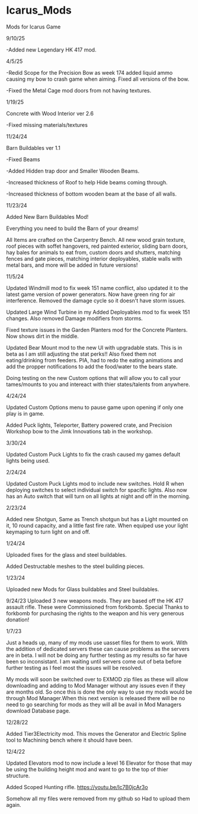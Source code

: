 # Icarus_Mods
Mods for Icarus Game

9/10/25

-Added new Legendary HK 417 mod.

4/5/25

-Redid Scope for the Precision Bow as week 174 added liquid ammo causing my bow to crash game when aiming. Fixed all versions of the bow.

-Fixed the Metal Cage mod doors from not having textures.

1/19/25

Concrete with Wood Interior ver 2.6

-Fixed missing materials/textures

11/24/24

Barn Buildables ver 1.1

-Fixed Beams

-Added Hidden trap door and Smaller Wooden Beams.

-Increased thickness of Roof to help Hide beams coming through.

-Increased thickness of bottom wooden beam at the base of all walls.


11/23/24

Added New Barn Buildables Mod!

Everything you need to build the Barn of your dreams! 

All Items are crafted on the Carpentry Bench. All new wood grain texture, roof pieces with soffet hangovers, red painted exterior, sliding barn doors, hay bales for animals to eat from, custom doors and shutters, matching fences and gate pieces, matching interior deployables, stable walls with metal bars, and more will be added in future versions!

11/5/24

Updated Windmill mod to fix week 151 name conflict, also updated it to the latest game version of power generators. Now have green ring for air interference. Removed the damage cycle so it doesn't have storm issues.

Updated Large Wind Turbine in my Added Deployables mod to fix week 151 changes. Also removed Damage modifiers from storms.

Fixed texture issues in the Garden Planters mod for the Concrete Planters. Now shows dirt in the middle.

Updated Bear Mount mod to the new UI with upgradable stats. This is in beta as I am still adjusting the stat perks!! Also fixed them not eating/drinking from feeders. PIA, had to redo the eating animations and add the propper notifications to add the food/water to the bears state.

Doing testing on the new Custom options that will allow you to call your tames/mounts to you and intereact with thier states/talents from anywhere.

4/24/24

Updated Custom Options menu to pause game upon opening if only one play is in game.

Added Puck lights, Teleporter, Battery powered crate, and Precision Workshop bow to the Jimk Innovations tab in the workshop.

3/30/24

Updated Custom Puck Lights to fix the crash caused my games default lights being used.

2/24/24

Updated Custom Puck Lights mod to include new switches. Hold R when deploying switches to select individual switch for spacific lights. Also now has an Auto switch that will turn on all lights at night and off in the morning.

2/23/24

Added new Shotgun, Same as Trench shotgun but has a Light mounted on it, 10 round capacity, and a little fast fire rate. When equiped use your light keymaping to turn light on and off.

1/24/24

Uploaded fixes for the glass and steel buildables.

Added Destructable meshes to the steel building pieces.

1/23/24

Uploaded new Mods for Glass buildables and Steel buildables.

9/24/23
Uploaded 3 new weapons mods. They are based off the HK 417 assault rifle. These were Commissioned from forkbomb. Special Thanks to forkbomb for purchasing the rights to the weapon and his very generous donation!

1/7/23

Just a heads up, many of my mods use uasset files for them to work. With the addition of dedicated servers these can cause problems as the servers are in beta. I will not be doing any further testing as my results so far have been so inconsistant. I am waiting until servers come out of beta before further testing as I feel most the issues will be resolved.

My mods will soon be switched over to EXMOD zip files as these will allow downloading and adding to Mod Manager without any issues even if they are months old. So once this is done the only way to use my mods would be through Mod Manager.When this next version is released there will be no need to go searching for mods as they will all be avail in Mod Managers download Database page.

12/28/22

Added Tier3Electricity mod. This moves the Generator and Electric Spline tool to Machining bench where it should have been.


12/4/22

Updated Elevators mod to now include a level 16 Elevator for those that may be using the building height mod and want to go to the top of thier structure.

Added Scoped Hunting rifle.
https://youtu.be/Ic7B0jcAr3o


Somehow all my files were removed from my github so Had to upload them again.
